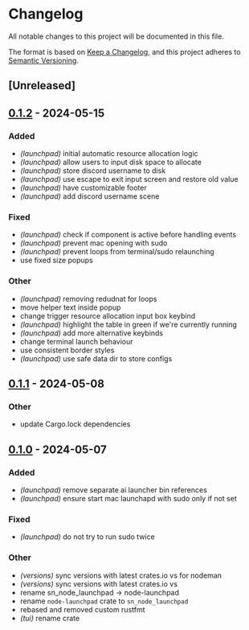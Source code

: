 # Changelog
All notable changes to this project will be documented in this file.

The format is based on [Keep a Changelog](https://keepachangelog.com/en/1.0.0/),
and this project adheres to [Semantic Versioning](https://semver.org/spec/v2.0.0.html).

## [Unreleased]

## [0.1.2](https://github.com/maidsafe/safe_network/compare/node-launchpad-v0.1.1...node-launchpad-v0.1.2) - 2024-05-15

### Added
- *(launchpad)* initial automatic resource allocation logic
- *(launchpad)* allow users to input disk space to allocate
- *(launchpad)* store discord username to disk
- *(launchpad)* use escape to exit input screen and restore old value
- *(launchpad)* have customizable footer
- *(launchpad)* add discord username scene

### Fixed
- *(launchpad)* check if component is active before handling events
- *(launchpad)* prevent mac opening with sudo
- *(launchpad)* prevent loops from terminal/sudo relaunching
- use fixed size popups

### Other
- *(launchpad)* removing redudnat for loops
- move helper text inside popup
- change trigger resource allocation input box keybind
- *(launchpad)* highlight the table in green if we're currently running
- *(launchpad)* add more alternative keybinds
- change terminal launch behaviour
- use consistent border styles
- *(launchpad)* use safe data dir to store configs

## [0.1.1](https://github.com/maidsafe/safe_network/compare/node-launchpad-v0.1.0...node-launchpad-v0.1.1) - 2024-05-08

### Other
- update Cargo.lock dependencies

## [0.1.0](https://github.com/maidsafe/safe_network/releases/tag/node-launchpad-v0.1.0) - 2024-05-07

### Added
- *(launchpad)* remove separate ai launcher bin references
- *(launchpad)* ensure start mac launchapd with sudo only if not set

### Fixed
- *(launchpad)* do not try to run sudo twice

### Other
- *(versions)* sync versions with latest crates.io vs for nodeman
- *(versions)* sync versions with latest crates.io vs
- rename sn_node_launchpad -> node-launchpad
- rename `node-launchpad` crate to `sn_node_launchpad`
- rebased and removed custom rustfmt
- *(tui)* rename crate
